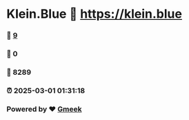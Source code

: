 # Klein.Blue :link: https://klein.blue 
### :page_facing_up: [9](https://klein.blue/tag.html) 
### :speech_balloon: 0 
### :hibiscus: 8289 
### :alarm_clock: 2025-03-01 01:31:18 
### Powered by :heart: [Gmeek](https://github.com/Meekdai/Gmeek)

